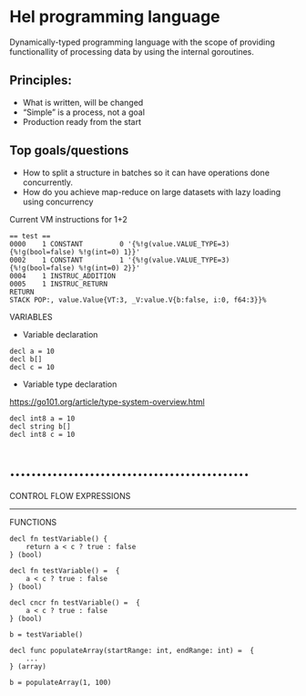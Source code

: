 # Hel programming language

Dynamically-typed programming language with the scope of providing functionallity
of processing data by using the internal goroutines.

## Principles:

- What is written, will be changed
- “Simple” is a process, not a goal
- Production ready from the start

## Top goals/questions
- How to split a structure in batches so it can have operations done concurrently.
- How do you achieve map-reduce on large datasets with lazy loading using concurrency

Current VM instructions for 1+2

```
== test ==
0000    1 CONSTANT         0 '{%!g(value.VALUE_TYPE=3) {%!g(bool=false) %!g(int=0) 1}}'
0002    1 CONSTANT         1 '{%!g(value.VALUE_TYPE=3) {%!g(bool=false) %!g(int=0) 2}}'
0004    1 INSTRUC_ADDITION
0005    1 INSTRUC_RETURN
RETURN
STACK POP:, value.Value{VT:3, _V:value.V{b:false, i:0, f64:3}}%
```

VARIABLES

- Variable declaration

```
decl a = 10
decl b[]
decl c = 10
```

- Variable type declaration

https://go101.org/article/type-system-overview.html

```
decl int8 a = 10
decl string b[]
decl int8 c = 10
```

# .............................................

CONTROL FLOW EXPRESSIONS

---


FUNCTIONS

```
decl fn testVariable() {
    return a < c ? true : false
} (bool)

decl fn testVariable() =  {
    a < c ? true : false
} (bool)

decl cncr fn testVariable() =  {
    a < c ? true : false
} (bool)

b = testVariable()

decl func populateArray(startRange: int, endRange: int) =  {
    ...
} (array)

b = populateArray(1, 100)
```
